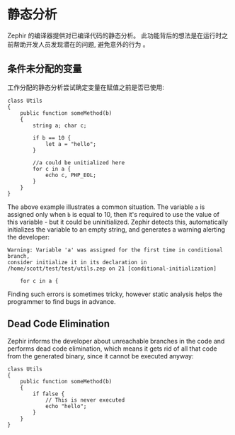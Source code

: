 # 静态分析

Zephir 的编译器提供对已编译代码的静态分析。 此功能背后的想法是在运行时之前帮助开发人员发现潜在的问题, 避免意外的行为 。

<a name='conditional-unassigned-variables'></a>

## 条件未分配的变量

工作分配的静态分析尝试确定变量在赋值之前是否已使用:

    class Utils
    {
        public function someMethod(b)
        {
            string a; char c;
    
            if b == 10 {
                let a = "hello";
            }
    
            //a could be unitialized here
            for c in a {
                echo c, PHP_EOL;
            }
        }
    }
    

The above example illustrates a common situation. The variable `a` is assigned only when `b` is equal to 10, then it's required to use the value of this variable - but it could be uninitialized. Zephir detects this, automatically initializes the variable to an empty string, and generates a warning alerting the developer:

    Warning: Variable 'a' was assigned for the first time in conditional branch,
    consider initialize it in its declaration in
    /home/scott/test/test/utils.zep on 21 [conditional-initialization]
    
        for c in a {
    

Finding such errors is sometimes tricky, however static analysis helps the programmer to find bugs in advance.

<a name='dead-code-elimination'></a>

## Dead Code Elimination

Zephir informs the developer about unreachable branches in the code and performs dead code elimination, which means it gets rid of all that code from the generated binary, since it cannot be executed anyway:

    class Utils
    {
        public function someMethod(b)
        {
            if false {
                // This is never executed
                echo "hello";
            }
        }
    }